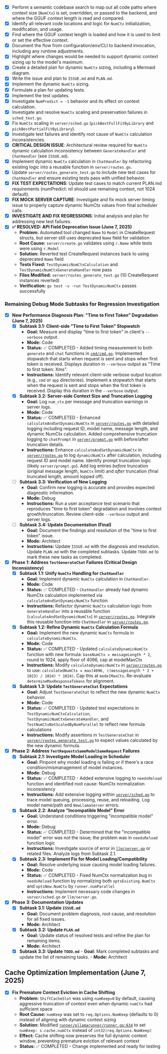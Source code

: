 - [x] Perform a semantic codebase search to map out all code paths where context size (`NumCtx`) is set, overridden, or passed to the backend, and where the GGUF context length is read and compared.
- [x] Identify all relevant code locations and logic for `NumCtx` initialization, modification, and usage.
- [x] Find where the GGUF context length is loaded and how it is used to limit or set the effective context.
- [x] Document the flow from configuration/env/CLI to backend invocation, including any runtime adjustments.
- [x] Highlight where changes would be needed to support dynamic context sizing up to the model's maximum.
- [x] Create a detailed plan for dynamic `NumCtx` sizing, including a Mermaid diagram.
- [x] Write the issue and plan to `ISSUE.md` and `PLAN.md`.
- [x] Implement the dynamic `NumCtx` sizing.
- [x] Formulate a plan for updating tests.
- [x] Implement the test updates.
- [x] Investigate `NumPredict = -1` behavior and its effect on context calculation.
- [x] Investigate and resolve `NumCtx` scaling and preservation failures in `sched_test.go`.
- [x] Fix `NumCtx` scaling in `server/sched.go` (`pickBestFullFitByLibrary` and `pickBestPartialFitByLibrary`).
- [x] Investigate test failures and identify root cause of `NumCtx` calculation inconsistencies.
- [x] **CRITICAL DESIGN ISSUE**: Architectural review required for `NumCtx` dynamic calculation inconsistency between `GenerateHandler` and `ChatHandler` (see `ISSUE.md`).
- [x] Implement dynamic `NumCtx` calculation in `ChatHandler` by refactoring existing logic into a reusable function in `server/routes.go`.
- [x] Update `server/routes_generate_test.go` to include new test cases for `ChatHandler` and ensure existing tests pass with unified behavior.
- [x] **FIX TEST EXPECTATIONS**: Update test cases to match current PLAN.md requirements (numPredict: nil should use remaining context, not 1024 default).
- [x] **FIX MOCK SERVER CAPTURE**: Investigate and fix mock server timing issue to properly capture dynamic NumCtx values from final scheduler calls.
- [x] **INVESTIGATE AND FIX REGRESSIONS**: Initial analysis and plan for addressing new test failures.
- [x] **✅ RESOLVED: API Field Deprecation Issue (June 7, 2025)**
    - **Problem:** Automated tool changed `Name` to `Model` in CreateRequest structs, but server still uses deprecated `Name` field for validation
    - **Root Cause:** `server/create.go` validates using `r.Name` while tests were using `r.Model`
    - **Solution:** Reverted test CreateRequest instances back to using deprecated `Name` field
    - **Tests Fixed:** `TestDynamicNumCtxCalculation` and `TestDynamicNumCtxGenerateHandler` now pass
    - **Files Modified:** `server/routes_generate_test.go` (10 CreateRequest instances reverted)
    - **Verification:** `go test -v -run TestDynamicNumCtx` passes successfully

### Remaining Debug Mode Subtasks for Regression Investigation

- [x] **New Performance Diagnosis Plan: "Time to First Token" Degradation (June 7, 2025)**
    - [x] **Subtask 3.1: Client-side "Time to First Token" Stopwatch**
        - **Goal:** Measure and display "time to first token" in client's `--verbose` output.
        - **Mode:** Code
        - **Status:** ✅ COMPLETED - Added timing measurement to both `generate` and `chat` functions in [`cmd/cmd.go`](cmd/cmd.go). Implemented stopwatch that starts when request is sent and stops when first token is received. Displays duration in `--verbose` output as "Time to first token: Xms".
        - **Instructions:** Identify relevant client-side verbose output location (e.g., `cmd` or `app` directories). Implement a stopwatch that starts when the request is sent and stops when the first token is received. Display this duration in the `--verbose` output.
    - [x] **Subtask 3.2: Server-side Context Size and Truncation Logging**
        - **Goal:** Log `num_ctx` per message and truncation warnings in server logs.
        - **Mode:** Code
        - **Status:** ✅ COMPLETED - Enhanced `calculateAndSetDynamicNumCtx` in [`server/routes.go`](server/routes.go) with detailed logging including request ID, model name, message length, and dynamic NumCtx calculation. Added comprehensive truncation logging to `chatPrompt` in [`server/prompt.go`](server/prompt.go) with before/after truncation details.
        - **Instructions:** Enhance `calculateAndSetDynamicNumCtx` in [`server/routes.go`](server/routes.go) to log `dynamicNumCtx` after calculation, including request ID and model name. Identify prompt truncation logic (likely `server/prompt.go`). Add log entries *before* truncation (original message length, `NumCtx` limit) and *after* truncation (final truncated length, amount lopped off).
    - [ ] **Subtask 3.3: Verification of New Logging**
        - **Goal:** Confirm new logging is accurate and provides expected diagnostic information.
        - **Mode:** Debug
        - **Instructions:** Run a user acceptance test scenario that reproduces "time to first token" degradation and involves context growth/truncation. Review client-side `--verbose` output and server logs.
    - [ ] **Subtask 3.4: Update Documentation (Final)**
        - **Goal:** Document the findings and resolution of the "time to first token" issue.
        - **Mode:** Architect
        - **Instructions:** Update `ISSUE.md` with the diagnosis and resolution. Update `PLAN.md` with the completed subtasks. Update `TODO.md` to mark these new tasks as completed.

- [x] **Phase 1: Address `TestGenerateChat` Failures (Critical Design Inconsistency)**
    - [x] **Subtask 1.1: Unify `NumCtx` Handling for `ChatHandler`**
        - **Goal:** Implement dynamic `NumCtx` calculation in `ChatHandler`.
        - **Mode:** Code
        - **Status:** ✅ COMPLETED - `ChatHandler` already had dynamic NumCtx calculation implemented via `calculateAndSetDynamicNumCtx` function
        - **Instructions:** Refactor dynamic `NumCtx` calculation logic from `GenerateHandler` into a reusable function (`calculateAndSetDynamicNumCtx`) in [`server/routes.go`](server/routes.go). Integrate this reusable function into `ChatHandler` in [`server/routes.go`](server/routes.go).
    - [x] **Subtask 1.2: Refine Dynamic `NumCtx` Calculation Formula**
        - **Goal:** Implement the new dynamic `NumCtx` formula in `calculateDynamicNumCtx`.
        - **Mode:** Code
        - **Status:** ✅ COMPLETED - Updated `calculateDynamicNumCtx` function with new formula: `baseNumCtx = messageLength * 2`, round to 1024, apply floor of 4096, cap at modelMaxCtx
        - **Instructions:** Modify `calculateDynamicNumCtx` in [`server/routes.go`](server/routes.go) to use: `calculatedNumCtx = max(4096, ((messageLength * 2 + 1023) / 1024) * 1024)`. Cap this at `modelMaxCtx`. Re-evaluate `determineMaxResponseTokens` for alignment.
    - [x] **Subtask 1.3: Update `TestGenerateChat` Expectations**
        - **Goal:** Adjust `TestGenerateChat` to reflect the new dynamic `NumCtx` behavior.
        - **Mode:** Code
        - **Status:** ✅ COMPLETED - Updated test expectations in `TestDynamicNumCtxCalculation`, `TestDynamicNumCtxGenerateHandler`, and `TestNumCtxNotScaledByNumParallel` to reflect new formula calculations
        - **Instructions:** Modify assertions in `TestGenerateChat` in [`server/routes_generate_test.go`](server/routes_generate_test.go) to expect values calculated by the new dynamic formula.
- [x] **Phase 2: Address `TestRequestsSameModelSameRequest` Failures**
    - [x] **Subtask 2.1: Investigate Model Loading in Scheduler**
        - **Goal:** Pinpoint why model loading is failing or if there's a race condition/mismanagement of model instances.
        - **Mode:** Debug
        - **Status:** ✅ COMPLETED - Added extensive logging to `needsReload` function and identified root cause: NumCtx normalization inconsistency
        - **Instructions:** Add extensive logging within [`server/sched.go`](server/sched.go) to trace model queuing, processing, reuse, and reloading. Log model name/path and `NewLlamaServer` errors.
    - [x] **Subtask 2.2: Analyze "Incompatible Model" Error**
        - **Goal:** Understand conditions triggering "incompatible model" error.
        - **Mode:** Debug
        - **Status:** ✅ COMPLETED - Determined that the "incompatible model" error was not the issue; the problem was in `needsReload` function logic
        - **Instructions:** Investigate source of error in [`llm/server.go`](llm/server.go) or related files. Analyze logs from Subtask 2.1.
    - [x] **Subtask 2.3: Implement Fix for Model Loading/Compatibility**
        - **Goal:** Resolve underlying issue causing model loading failures.
        - **Mode:** Code
        - **Status:** ✅ COMPLETED - Fixed NumCtx normalization bug in `needsReload` function by normalizing both `optsExisting.NumCtx` and `optsNew.NumCtx` by `runner.numParallel`
        - **Instructions:** Implement necessary code changes in `server/sched.go` or `llm/server.go`.
- [x] **Phase 3: Documentation Updates**
    - [x] **Subtask 3.1: Update `ISSUE.md`**
        - **Goal:** Document problem diagnosis, root cause, and resolution for all fixed issues.
        - **Mode:** Architect
    - [x] **Subtask 3.2: Update `PLAN.md`**
        - **Goal:** Update status of resolved tests and refine the plan for remaining items.
        - **Mode:** Architect
    - [x] **Subtask 3.3: Update `TODO.md`**
            - **Goal:** Mark completed subtasks and update the list of remaining tasks.
            - **Mode:** Architect

## Cache Optimization Implementation (June 7, 2025)

- [x] **Fix Premature Context Eviction in Cache Shifting**
    - **Problem:** `ShiftCacheSlot` was using `numKeep=0` by default, causing aggressive truncation of context even when dynamic `numCtx` had sufficient space
    - **Root Cause:** `numKeep` was set to `req.Options.NumKeep` (defaults to 0) instead of aligning with dynamic context sizing
    - **Solution:** Modified [`runner/ollamarunner/runner.go:634`](runner/ollamarunner/runner.go:634) to set `numKeep: s.cache.numCtx` instead of `int32(req.Options.NumKeep)`
    - **Effect:** Cache shifting now preserves the full dynamic context window, preventing premature eviction of relevant context
    - **Status:** ✅ COMPLETED - Change implemented and ready for testing
